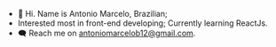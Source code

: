 - 👋 Hi. Name is Antonio Marcelo, Brazilian;
- Interested most in front-end developing; Currently learning ReactJs.
- 🗨️ Reach me on antoniomarcelob12@gmail.com. 

<!---
antoniomarcelo12/antoniomarcelo12 is a ✨ special ✨ repository because its `README.md` (this file) appears on your GitHub profile.
You can click the Preview link to take a look at your changes.
--->
